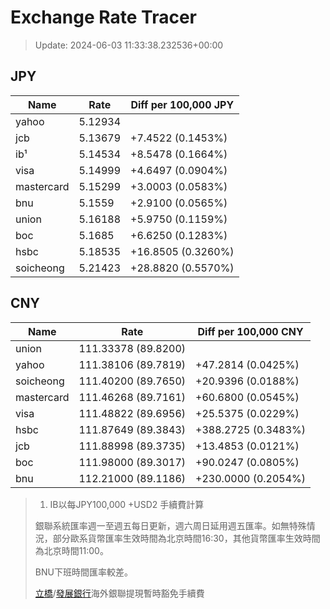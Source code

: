 # Exchange Rate Tracer

> Update: 2024-06-03 11:33:38.232536+00:00

## JPY

| Name       |    Rate | Diff per 100,000 JPY   |
|------------|---------|------------------------|
| yahoo      | 5.12934 |                        |
| jcb        | 5.13679 | +7.4522 (0.1453%)      |
| ib¹        | 5.14534 | +8.5478 (0.1664%)      |
| visa       | 5.14999 | +4.6497 (0.0904%)      |
| mastercard | 5.15299 | +3.0003 (0.0583%)      |
| bnu        | 5.1559  | +2.9100 (0.0565%)      |
| union      | 5.16188 | +5.9750 (0.1159%)      |
| boc        | 5.1685  | +6.6250 (0.1283%)      |
| hsbc       | 5.18535 | +16.8505 (0.3260%)     |
| soicheong  | 5.21423 | +28.8820 (0.5570%)     |

## CNY

| Name       | Rate                | Diff per 100,000 CNY   |
|------------|---------------------|------------------------|
| union      | 111.33378	(89.8200) |                        |
| yahoo      | 111.38106	(89.7819) | +47.2814 (0.0425%)     |
| soicheong  | 111.40200	(89.7650) | +20.9396 (0.0188%)     |
| mastercard | 111.46268	(89.7161) | +60.6800 (0.0545%)     |
| visa       | 111.48822	(89.6956) | +25.5375 (0.0229%)     |
| hsbc       | 111.87649	(89.3843) | +388.2725 (0.3483%)    |
| jcb        | 111.88998	(89.3735) | +13.4853 (0.0121%)     |
| boc        | 111.98000	(89.3017) | +90.0247 (0.0805%)     |
| bnu        | 112.21000	(89.1186) | +230.0000 (0.2054%)    |


> 1. IB以每JPY100,000 +USD2 手續費計算
>
> 銀聯系統匯率週一至週五每日更新，週六周日延用週五匯率。如無特殊情況，部分歐系貨幣匯率生效時間為北京時間16:30，其他貨幣匯率生效時間為北京時間11:00。
>
> BNU下班時間匯率較差。
>
> [立橋](https://www.wlbank.com.mo/uploads/ueditor/file/20181211/1544536513900230.pdf)/[發展銀行](https://www.mdb.com.mo/Service_Charges_20230728.pdf)海外銀聯提現暫時豁免手續費

